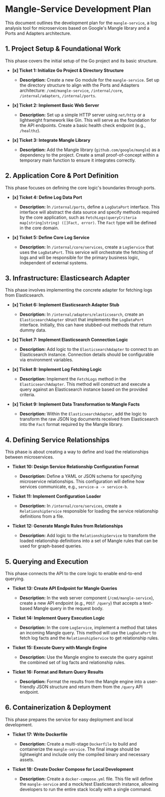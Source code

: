 # Mangle-Service Development Plan

This document outlines the development plan for the `mangle-service`, a log analysis tool for microservices based on Google's Mangle library and a Ports and Adapters architecture.

## 1. Project Setup & Foundational Work

This phase covers the initial setup of the Go project and its basic structure.

*   **[x] Ticket 1: Initialize Go Project & Directory Structure**
    *   **Description:** Create a new Go module for the `mangle-service`. Set up the directory structure to align with the Ports and Adapters architecture: `/cmd/mangle-service`, `/internal/core`, `/internal/adapters`, `/internal/ports`.

*   **[x] Ticket 2: Implement Basic Web Server**
    *   **Description:** Set up a simple HTTP server using `net/http` or a lightweight framework like Gin. This will serve as the foundation for the API endpoints. Create a basic health check endpoint (e.g., `/healthz`).

*   **[x] Ticket 3: Integrate Mangle Library**
    *   **Description:** Add the Mangle library (`github.com/google/mangle`) as a dependency to the project. Create a small proof-of-concept within a temporary main function to ensure it integrates correctly.

## 2. Application Core & Port Definition

This phase focuses on defining the core logic's boundaries through ports.

*   **[x] Ticket 4: Define Log Data Port**
    *   **Description:** In `/internal/ports`, define a `LogDataPort` interface. This interface will abstract the data source and specify methods required by the core application, such as `FetchLogs(queryCriteria map[string]string) ([]Fact, error)`. The `Fact` type will be defined in the core domain.

*   **[x] Ticket 5: Define Core Log Service**
    *   **Description:** In `/internal/core/services`, create a `LogService` that uses the `LogDataPort`. This service will orchestrate the fetching of logs and will be responsible for the primary business logic, independent of external systems.

## 3. Infrastructure: Elasticsearch Adapter

This phase involves implementing the concrete adapter for fetching logs from Elasticsearch.

*   **[x] Ticket 6: Implement Elasticsearch Adapter Stub**
    *   **Description:** In `/internal/adapters/elasticsearch`, create an `ElasticsearchAdapter` struct that implements the `LogDataPort` interface. Initially, this can have stubbed-out methods that return dummy data.

*   **[x] Ticket 7: Implement Elasticsearch Connection Logic**
    *   **Description:** Add logic to the `ElasticsearchAdapter` to connect to an Elasticsearch instance. Connection details should be configurable via environment variables.

*   **[x] Ticket 8: Implement Log Fetching Logic**
    *   **Description:** Implement the `FetchLogs` method in the `ElasticsearchAdapter`. This method will construct and execute a query against an Elasticsearch instance based on the provided criteria.

*   **[x] Ticket 9: Implement Data Transformation to Mangle Facts**
    *   **Description:** Within the `ElasticsearchAdapter`, add the logic to transform the raw JSON log documents received from Elasticsearch into the `Fact` format required by the Mangle library.

## 4. Defining Service Relationships

This phase is about creating a way to define and load the relationships between microservices.

*   **Ticket 10: Design Service Relationship Configuration Format**
    *   **Description:** Define a YAML or JSON schema for specifying microservice relationships. This configuration will define how services communicate, e.g., `service-a -> service-b`.

*   **Ticket 11: Implement Configuration Loader**
    *   **Description:** In `/internal/core/services`, create a `RelationshipService` responsible for loading the service relationship definitions from a file.

*   **Ticket 12: Generate Mangle Rules from Relationships**
    *   **Description:** Add logic to the `RelationshipService` to transform the loaded relationship definitions into a set of Mangle rules that can be used for graph-based queries.

## 5. Querying and Execution

This phase connects the API to the core logic to enable end-to-end querying.

*   **Ticket 13: Create API Endpoint for Mangle Queries**
    *   **Description:** In the web server component (`/cmd/mangle-service`), create a new API endpoint (e.g., `POST /query`) that accepts a text-based Mangle query in the request body.

*   **Ticket 14: Implement Query Execution Logic**
    *   **Description:** In the core `LogService`, implement a method that takes an incoming Mangle query. This method will use the `LogDataPort` to fetch log facts and the `RelationshipService` to get relationship rules.

*   **Ticket 15: Execute Query with Mangle Engine**
    *   **Description:** Use the Mangle engine to execute the query against the combined set of log facts and relationship rules.

*   **Ticket 16: Format and Return Query Results**
    *   **Description:** Format the results from the Mangle engine into a user-friendly JSON structure and return them from the `/query` API endpoint.

## 6. Containerization & Deployment

This phase prepares the service for easy deployment and local development.

*   **Ticket 17: Write Dockerfile**
    *   **Description:** Create a multi-stage `Dockerfile` to build and containerize the `mangle-service`. The final image should be lightweight and include only the compiled binary and necessary assets.

*   **Ticket 18: Create Docker Compose for Local Development**
    *   **Description:** Create a `docker-compose.yml` file. This file will define the `mangle-service` and a mock/test Elasticsearch instance, allowing developers to run the entire stack locally with a single command.
